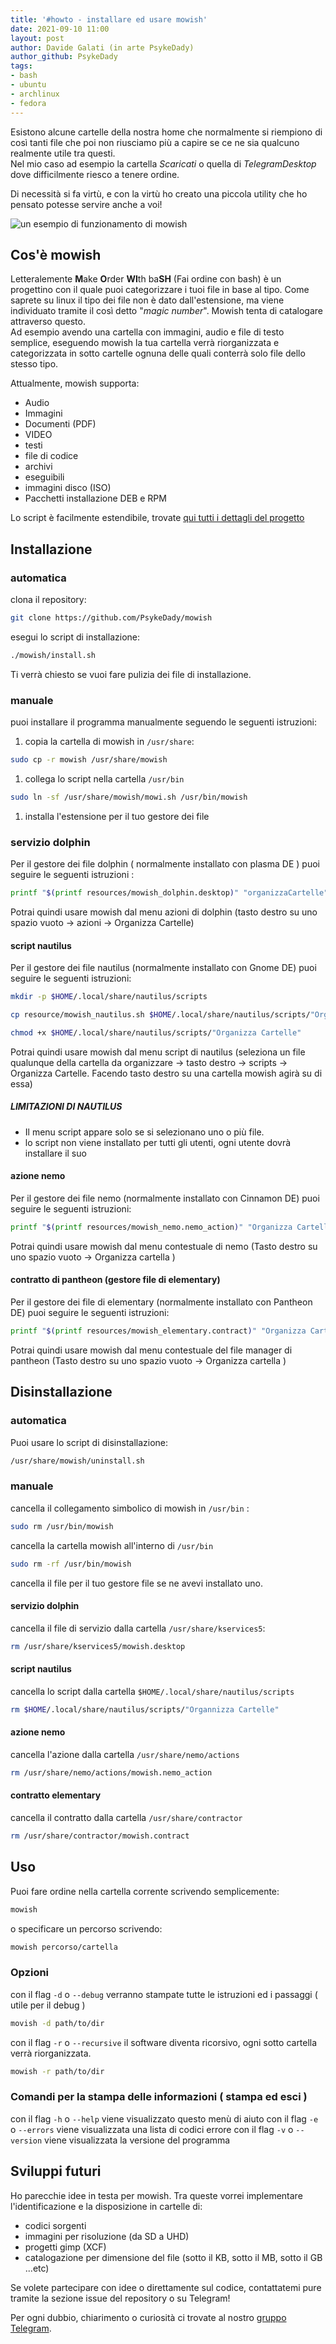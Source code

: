 ```yaml
---
title: '#howto - installare ed usare mowish' 
date: 2021-09-10 11:00
layout: post 
author: Davide Galati (in arte PsykeDady)
author_github: PsykeDady 
tags: 
- bash 
- ubuntu 
- archlinux 
- fedora 
---
```




Esistono alcune cartelle della nostra home che normalmente si riempiono di così tanti file che poi non riusciamo più a capire se ce ne sia qualcuno realmente utile tra questi.   
Nel mio caso ad esempio la cartella *Scaricati* o quella di *TelegramDesktop* dove difficilmente riesco a tenere ordine.   

Di necessità si fa virtù, e con la virtù ho creato una piccola utility che ho pensato potesse servire anche a voi! 



![un esempio di funzionamento di mowish](https://github.com/PsykeDady/mowish/raw/main/documentation/media/mowish_test.gif)



## Cos'è mowish

Letteralemente **M**ake **O**rder **WI**th ba**SH** (Fai ordine con bash)  è un progettino con il quale puoi categorizzare i tuoi file in base al tipo. Come saprete su linux il tipo dei file non è dato dall'estensione, ma viene individuato tramite il così detto "*magic number*". Mowish tenta di catalogare attraverso questo.   
Ad esempio avendo una cartella con immagini, audio e file di testo semplice, eseguendo mowish la tua cartella verrà riorganizzata e categorizzata in sotto cartelle ognuna delle quali conterrà solo file dello stesso tipo.

Attualmente, mowish supporta: 

- Audio
- Immagini
- Documenti (PDF)
- VIDEO
- testi
- file di codice
- archivi
- eseguibili
- immagini disco (ISO)
- Pacchetti installazione DEB e RPM

Lo script è facilmente estendibile, trovate [qui tutti i dettagli del progetto](https://github.com/PsykeDady/mowish)
## Installazione

### automatica
clona il repository: 
```bash
git clone https://github.com/PsykeDady/mowish
```

esegui lo script di installazione: 
```bash
./mowish/install.sh
```

Ti verrà chiesto se vuoi fare pulizia dei file di installazione.

### manuale
puoi installare il programma manualmente seguendo le seguenti istruzioni: 

1. copia la cartella di mowish in `/usr/share`: 
```bash 
sudo cp -r mowish /usr/share/mowish 
```
1. collega lo script nella cartella `/usr/bin`  
```bash
sudo ln -sf /usr/share/mowish/mowi.sh /usr/bin/mowish
```
1. installa l'estensione per il tuo gestore dei file

### servizio dolphin
Per il gestore dei file dolphin ( normalmente installato con plasma DE ) puoi seguire le seguenti istruzioni :   
```bash
printf "$(printf resources/mowish_dolphin.desktop)" "organizzaCartelle" "organizzaCartelle" "Organizza Cartelle" | sudo tee /usr/share/kservices5/mowish.desktop
```

Potrai quindi usare mowish dal menu azioni di dolphin (tasto destro su uno spazio vuoto &rarr; azioni &rarr; Organizza Cartelle)
#### script nautilus

Per il gestore dei file nautilus (normalmente installato con Gnome DE) puoi seguire le seguenti istruzioni:

```bash 
mkdir -p $HOME/.local/share/nautilus/scripts

cp resource/mowish_nautilus.sh $HOME/.local/share/nautilus/scripts/"Organizza Cartelle"

chmod +x $HOME/.local/share/nautilus/scripts/"Organizza Cartelle"
```

Potrai quindi usare mowish dal menu script di nautilus (seleziona un file qualunque della cartella da organizzare &rarr; tasto destro &rarr; scripts &rarr; Organizza Cartelle. Facendo tasto destro su una cartella mowish agirà su di essa) 

##### **LIMITAZIONI DI NAUTILUS**

- Il menu script appare solo se si selezionano uno o più file. 
- lo script non viene installato per tutti gli utenti, ogni utente dovrà installare il suo

#### azione nemo
Per il gestore dei file nemo (normalmente installato con Cinnamon DE) puoi seguire le seguenti istruzioni: 

```bash
printf "$(printf resources/mowish_nemo.nemo_action)" "Organizza Cartella" "Organizza Cartella" | sudo tee /usr/share/nemo/actions/mowish.nemo_action
```

Potrai quindi usare mowish dal menu contestuale di nemo (Tasto destro su uno spazio vuoto &rarr; Organizza cartella )

#### contratto di pantheon (gestore file di elementary)
Per il gestore dei file di elementary (normalmente installato con Pantheon DE) puoi seguire le seguenti istruzioni: 

```bash
printf "$(printf resources/mowish_elementary.contract)" "Organizza Cartella" "Organizza Cartella" | sudo tee /usr/share/contractor/mowish.contract
```

Potrai quindi usare mowish dal menu contestuale del file manager di pantheon (Tasto destro su uno spazio vuoto &rarr; Organizza cartella )

## Disinstallazione

### automatica
Puoi usare lo script di disinstallazione:

```bash
/usr/share/mowish/uninstall.sh
```

### manuale

cancella il collegamento simbolico di mowish in `/usr/bin` :
```bash
sudo rm /usr/bin/mowish
```

cancella la cartella mowish all'interno di `/usr/bin`
```bash
sudo rm -rf /usr/bin/mowish
```

cancella il file per il tuo gestore file se ne avevi installato uno.

#### servizio dolphin
cancella il file di servizio dalla cartella `/usr/share/kservices5`: 

```bash
rm /usr/share/kservices5/mowish.desktop
```
#### script nautilus
cancella lo script dalla cartella `$HOME/.local/share/nautilus/scripts`

```bash
rm $HOME/.local/share/nautilus/scripts/"Organnizza Cartelle"
```

#### azione nemo
cancella l'azione dalla cartella `/usr/share/nemo/actions` 

```bash
rm /usr/share/nemo/actions/mowish.nemo_action
```

#### contratto elementary
cancella il contratto dalla cartella `/usr/share/contractor` 

```bash
rm /usr/share/contractor/mowish.contract
```
## Uso

Puoi fare ordine nella cartella corrente scrivendo semplicemente: 

```bash
mowish
```

o specificare un percorso scrivendo: 
```bash
mowish percorso/cartella
```


### Opzioni

con il flag `-d` o `--debug` verranno stampate tutte le istruzioni ed i passaggi ( utile per il debug )
```bash
movish -d path/to/dir
```

con il flag `-r` o `--recursive` il software diventa ricorsivo, ogni sotto cartella verrà riorganizzata.
```bash
mowish -r path/to/dir
```

### Comandi per la stampa delle informazioni ( stampa ed esci )

con il flag `-h` o `--help` viene visualizzato questo menù di aiuto
con il flag `-e` o `--errors` viene visualizzata una lista di codici errore
con il flag `-v` o `--version` viene visualizzata la versione del programma



## Sviluppi futuri 

Ho parecchie idee in testa per mowish. Tra queste vorrei implementare l'identificazione e la disposizione in cartelle di: 

- codici sorgenti 
- immagini per risoluzione (da SD a UHD)
- progetti gimp (XCF)
- catalogazione per dimensione del file (sotto il KB, sotto il MB, sotto il GB ...etc)



Se volete partecipare con idee o direttamente sul codice, contattatemi pure tramite la sezione issue del repository o su Telegram! 



Per ogni dubbio, chiarimento o curiosità ci trovate al nostro [gruppo Telegram](https://t.me/linuxpeople).

